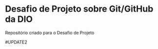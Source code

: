 # Desafio de Projeto sobre Git/GitHub da DIO
Repositório criado para o Desafio de Projeto

#UPDATE2
